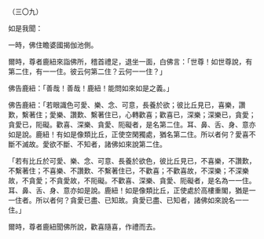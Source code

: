 （三〇九）

如是我聞：

一時，佛住瞻婆國揭伽池側。

爾時，尊者鹿紐來詣佛所，稽首禮足，退坐一面，白佛言：「世尊！如世尊說，有第二住，有一一住。彼云何第二住？云何一一住？」

佛告鹿紐：「善哉！善哉！鹿紐！能問如來如是之義。」

佛告鹿紐：「若眼識色可愛、樂、念、可意，長養於欲；彼比丘見已，喜樂，讚歎，繫著住；愛樂、讚歎、繫著住已，心轉歡喜；歡喜已，深樂；深樂已，貪愛；貪愛已，阨礙。歡喜、深樂、貪愛、阨礙者，是名第二住。耳、鼻、舌、身、意亦如是說。鹿紐！有如是像類比丘，正使空閑獨處，猶名第二住。所以者何？愛喜不斷不滅故。愛欲不斷、不知者，諸佛如來說第二住。

「若有比丘於可愛、樂、念、可意、長養於欲色，彼比丘見已，不喜樂，不讚歎，不繫著住；不喜樂、不讚歎、不繫著住已，不歡喜；不歡喜故，不深樂；不深樂故，不貪愛；不貪愛故，不阨礙。不歡喜、深樂、貪愛、阨礙者，是名為一一住。耳、鼻、舌、身、意亦如是說。鹿紐！如是像類比丘，正使處於高樓重閣，猶是一一住者。所以者何？貪愛已盡、已知故。貪愛已盡、已知者，諸佛如來說名一一住。」

爾時，尊者鹿紐聞佛所說，歡喜隨喜，作禮而去。




